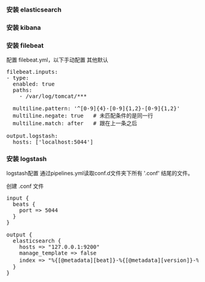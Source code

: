 ### 安装 elasticsearch

### 安装 kibana

### 安装 filebeat
配置 filebeat.yml，以下手动配置 其他默认
<pre>
filebeat.inputs:
- type:
  enabled: true
  paths:
    - /var/log/tomcat/***
    
  multiline.pattern: '^[0-9]{4}-[0-9]{1,2}-[0-9]{1,2}'
  multiline.negate: true   # 未匹配条件的是同一行
  multiline.match: after   # 跟在上一条之后
  
output.logstash:
  hosts: ['localhost:5044']
</pre>

### 安装 logstash
logstash配置 通过pipelines.yml读取conf.d文件夹下所有 '.conf' 结尾的文件。

创建 .conf 文件
<pre>
input {
  beats {
    port => 5044
  }
}

output {
  elasticsearch {
    hosts => "127.0.0.1:9200"
    manage_template => false
    index => "%{[@metadata][beat]}-%{[@metadata][version]}-%{+YYYY.MM.dd}"  # elasticsearch中每天的index
  }
}
</pre>
